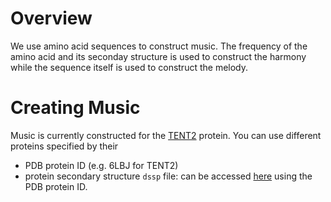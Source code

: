 # Overview

We use amino acid sequences to construct music.  The frequency of the amino acid and its seconday structure is used to construct the harmony while the sequence itself is used to construct the melody.

# Creating Music

Music is currently constructed for the [TENT2](https://www.rcsb.org/structure/6LBJ) protein.  You can use different proteins specified by their
* PDB protein ID (e.g. 6LBJ for TENT2)
* protein secondary structure `dssp` file: can be accessed [here](https://pdb-redo.eu/dssp) using the PDB protein ID.
